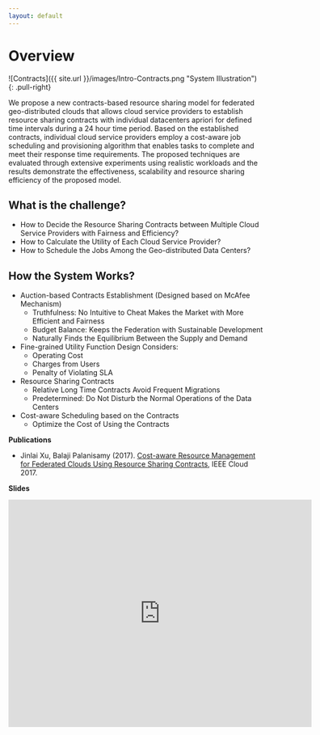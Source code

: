 ```yaml
---
layout: default
---
```


# Overview

![Contracts]({{ site.url }}/images/Intro-Contracts.png "System Illustration") 
{: .pull-right}

We propose a new contracts-based resource sharing model for federated geo-distributed clouds that allows cloud service providers to establish resource sharing contracts with individual datacenters apriori for defined time intervals during a 24 hour time period. Based on the established contracts, individual cloud service providers employ a cost-aware job scheduling and provisioning algorithm that enables tasks to complete and meet their response time requirements. The proposed techniques are evaluated through extensive experiments using realistic workloads and the results demonstrate the effectiveness, scalability and resource sharing efficiency of the proposed model.

## What is the challenge? 
 + How to Decide the Resource Sharing Contracts between Multiple Cloud Service Providers with Fairness and Efficiency?
 + How to Calculate the Utility of Each Cloud Service Provider?
 + How to Schedule the Jobs Among the Geo-distributed Data Centers?

## How the System Works?
 + Auction-based Contracts Establishment (Designed based on McAfee Mechanism)
    + Truthfulness: No Intuitive to Cheat Makes the Market with More Efficient and Fairness
    + Budget Balance: Keeps the Federation with Sustainable Development
    + Naturally Finds the Equilibrium Between the Supply and Demand
 + Fine-grained Utility Function Design Considers:
    + Operating Cost
    + Charges from Users
    + Penalty of Violating SLA
 + Resource Sharing Contracts
    + Relative Long Time Contracts Avoid Frequent Migrations
    + Predetermined: Do Not Disturb the Normal Operations of the Data Centers
 + Cost-aware Scheduling based on the Contracts
    + Optimize the Cost of Using the Contracts

**Publications**

 + Jinlai Xu, Balaji Palanisamy (2017). [Cost-aware Resource Management for Federated Clouds Using Resource Sharing Contracts](https://www.researchgate.net/publication/317097662_Cost-Aware_Resource_Management_for_Federated_Clouds_Using_Resource_Sharing_Contracts), IEEE Cloud 2017.
 
**Slides**

<iframe src="https://onedrive.live.com/embed?cid=E1DD6EDD2DA4DFBE&resid=E1DD6EDD2DA4DFBE%2121398&authkey=ANCwepdLkgdg-Xo&em=2" width="600" height="450" frameborder="0" scrolling="no"></iframe>
